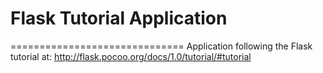 # Flask Tutorial Application
==============================
Application following the Flask tutorial at: http://flask.pocoo.org/docs/1.0/tutorial/#tutorial
